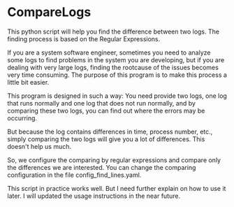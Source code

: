 # CompareLogs
This python script will help you find the difference between two logs. The finding process is based on the Regular Expressions.

If you are a system software engineer, sometimes you need to analyze some logs to find problems in the system you are developing, but if you are dealing with very large logs, finding the rootcause of the issues becomes very time consuming.
The purpose of this program is to make this process a little bit easier.

This program is designed in such a way: You need provide two logs, one log that runs normally and one log that does not run normally, and by comparing these two logs, you can find out where the errors may be occurring.

But because the log contains differences in time, process number, etc., simply comparing the two logs will give you a lot of differences. This doesn't help us much.

So, we configure the comparing by regular expressions and compare only the differences we are interested.
You can change the comparing configuration in the file config_find_lines.yaml.

This script in practice works well. But I need further explain on how to use it later. 
I will updated the usage instructions in the near future.

